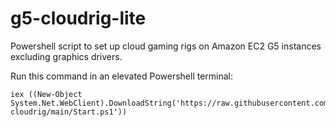 # g5-cloudrig-lite
Powershell script to set up cloud gaming rigs on Amazon EC2 G5 instances excluding graphics drivers.

Run this command in an elevated Powershell terminal:
```
iex ((New-Object System.Net.WebClient).DownloadString('https://raw.githubusercontent.com/tomgrice/g5-cloudrig/main/Start.ps1'))
```
